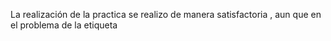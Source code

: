 
La realización de la practica se realizo de manera satisfactoria , aun que en el problema de la etiqueta <style> se tuvo inconvenientes por que en el validador w3 nos salia error en esa etiqueta y no pudimos corregirla, pero si se nos hizo complicado por que al inicio no se sabia como hacer exactamente por que los conocimientos los aprendimos uno mismo.

Pero se pudo hacer la pagina html5
